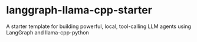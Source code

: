 # langgraph-llama-cpp-starter
A starter template for building powerful, local, tool-calling LLM agents using LangGraph and llama-cpp-python
